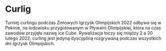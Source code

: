 # Curlig

Turniej curlingu podczas Zimowych Igrzysk Olimpijskich 2022 odbywa się w Pekinie, na lodowisku przygotowanym w Pływalni Olimpijskiej, która na czas zawodów przyjęła nazwę Ice Cube. Rywalizacja toczy się między 2 a 20 lutego 2022, curling jest jedyną dyscypliną rozgrywaną podczas wszystkich dni Igrzysk Olimpijskich.
